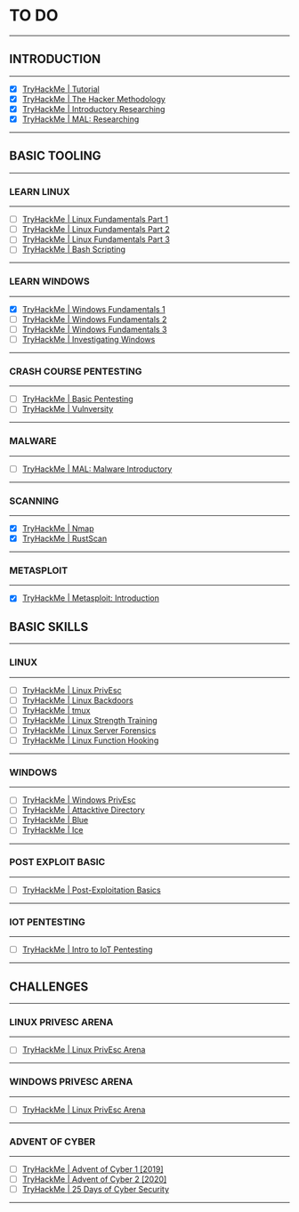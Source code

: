 # TO DO
---
## INTRODUCTION
---
- [x] [TryHackMe | Tutorial](https://tryhackme.com/room/tutorial)
- [x] [TryHackMe | The Hacker Methodology](https://tryhackme.com/room/hackermethodology)
- [x] [TryHackMe | Introductory Researching](https://tryhackme.com/room/introtoresearch)
- [x] [TryHackMe | MAL: Researching](https://tryhackme.com/room/malresearching)

---
## BASIC TOOLING
---
### LEARN LINUX
---
- [ ] [TryHackMe | Linux Fundamentals Part 1](https://tryhackme.com/room/linuxfundamentalspart1)
- [ ] [TryHackMe | Linux Fundamentals Part 2](https://tryhackme.com/room/linuxfundamentalspart2)
- [ ] [TryHackMe | Linux Fundamentals Part 3](https://tryhackme.com/room/linuxfundamentalspart3)
- [ ] [TryHackMe | Bash Scripting](https://tryhackme.com/room/bashscripting)

___
### LEARN WINDOWS
---
- [x] [TryHackMe | Windows Fundamentals 1](https://tryhackme.com/room/windowsfundamentals1xbx)
- [ ] [TryHackMe | Windows Fundamentals 2](https://tryhackme.com/room/windowsfundamentals2x0x)
- [ ] [TryHackMe | Windows Fundamentals 3](https://tryhackme.com/room/windowsfundamentals3xzx)
- [ ] [TryHackMe | Investigating Windows](https://tryhackme.com/room/investigatingwindows)

---
### CRASH COURSE PENTESTING
---
- [ ] [TryHackMe | Basic Pentesting](https://tryhackme.com/room/basicpentestingjt)
- [ ] [TryHackMe | Vulnversity](https://tryhackme.com/room/vulnversity)

---
### MALWARE
---
- [ ] [TryHackMe | MAL: Malware Introductory](https://tryhackme.com/room/malmalintroductory)

---
### SCANNING
---
- [x] [TryHackMe | Nmap](https://tryhackme.com/room/furthernmap)
- [x] [TryHackMe | RustScan](https://tryhackme.com/room/rustscan)

---
### METASPLOIT
---
- [x] [TryHackMe | Metasploit: Introduction](https://tryhackme.com/room/metasploitintro)

## BASIC SKILLS
---
### LINUX
---
- [ ] [TryHackMe | Linux PrivEsc](https://tryhackme.com/room/linuxprivesc)
- [ ] [TryHackMe | Linux Backdoors](https://tryhackme.com/room/linuxbackdoors)
- [ ] [TryHackMe | tmux](https://tryhackme.com/room/rptmux)
- [ ] [TryHackMe | Linux Strength Training](https://tryhackme.com/room/linuxstrengthtraining)
- [ ] [TryHackMe | Linux Server Forensics](https://tryhackme.com/room/linuxserverforensics)
- [ ] [TryHackMe | Linux Function Hooking](https://tryhackme.com/room/linuxfunctionhooking)

---
### WINDOWS
---
- [ ] [TryHackMe | Windows PrivEsc](https://tryhackme.com/room/windows10privesc)
- [ ] [TryHackMe | Attacktive Directory](https://tryhackme.com/room/attacktivedirectory)
- [ ] [TryHackMe | Blue](https://tryhackme.com/room/blue)
- [ ] [TryHackMe | Ice](https://tryhackme.com/room/ice)

---
### POST EXPLOIT BASIC
---
- [ ] [TryHackMe | Post-Exploitation Basics](https://tryhackme.com/room/postexploit)

---
### IOT PENTESTING
---
- [ ] [TryHackMe | Intro to IoT Pentesting](https://tryhackme.com/room/iotintro)

---
## CHALLENGES
---
### LINUX PRIVESC ARENA
---
- [ ]  [TryHackMe | Linux PrivEsc Arena](https://tryhackme.com/room/linuxprivescarena)

---
### WINDOWS PRIVESC ARENA
---
- [ ]  [TryHackMe | Linux PrivEsc Arena](https://tryhackme.com/room/linuxprivescarena)

---
### ADVENT OF CYBER
---
- [ ] [TryHackMe | Advent of Cyber 1 [2019]](https://tryhackme.com/room/25daysofchristmas)
- [ ] [TryHackMe | Advent of Cyber 2 [2020]](https://tryhackme.com/room/adventofcyber2)
- [ ] [TryHackMe | 25 Days of Cyber Security](https://tryhackme.com/room/learncyberin25days)

---